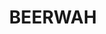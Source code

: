 ---
lastmod: '2025-04-06T06:05:21+00:00'
latitude: -26.849388
layout: suburb
longitude: 152.91803
postcode: '4519'
state: QLD
title: BEERWAH
url: /qld/beerwah/
---